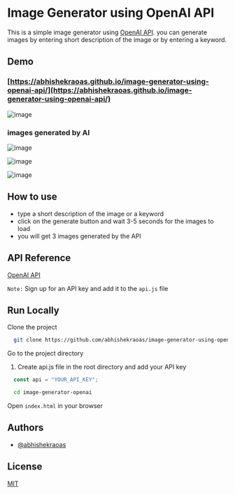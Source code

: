 # Image Generator using OpenAI API

This is a simple image generator using [OpenAI API](https://openai.com/api/). you can generate images by entering short description of the image or by entering a keyword.

## Demo

### [https://abhishekraoas.github.io/image-generator-using-openai-api/](https://abhishekraoas.github.io/image-generator-using-openai-api/)

![image](https://user-images.githubusercontent.com/61316762/202867475-5f95d9f8-882b-411c-af58-1a4406fe4012.png)
### images generated by AI
![image](https://user-images.githubusercontent.com/61316762/202867487-65e9fda0-f24d-46e8-b95e-4f6b4cc29199.png)

![image](https://user-images.githubusercontent.com/61316762/202919273-86aa69e3-0a09-4161-bf31-a011ae0306a4.png)

![image](https://user-images.githubusercontent.com/61316762/202919277-94c5f69e-cce1-470f-ac00-ff29db71d6dc.png)

## How to use

- type a short description of the image or a keyword
- click on the generate button and wait 3-5 seconds for the images to load
- you will get 3 images generated by the API

## API Reference

[OpenAI API](https://openai.com/api/)

`Note:` Sign up for an API key and add it to the `api.js` file

## Run Locally

Clone the project

```bash
  git clone https://github.com/abhishekraoas/image-generator-using-openai-api
```

Go to the project directory

1. Create api.js file in the root directory and add your API key

```javascript
  const api = "YOUR_API_KEY";
```

```bash
  cd image-generator-openai
```

Open `index.html` in your browser

## Authors

- [@abhishekraoas](https://www.github.com/abhishekraoas)

## License

[MIT](https://github.com/abhishekraoas/image-generator-using-openai-api/blob/master/LICENSE)
